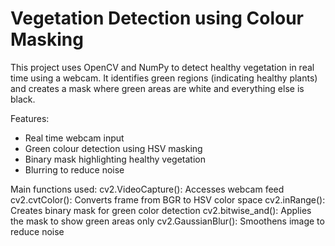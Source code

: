 # Vegetation Detection using Colour Masking 
This project uses OpenCV and NumPy to detect healthy vegetation in real time using a webcam. It identifies green regions (indicating healthy plants) and creates a mask where green areas are white and everything else is black.

Features:
- Real time webcam input
- Green colour detection using HSV masking
- Binary mask highlighting healthy vegetation
- Blurring to reduce noise

Main functions used:
cv2.VideoCapture(): Accesses webcam feed
cv2.cvtColor(): Converts frame from BGR to HSV color space
cv2.inRange(): Creates binary mask for green color detection
cv2.bitwise_and(): Applies the mask to show green areas only
cv2.GaussianBlur(): Smoothens image to reduce noise

